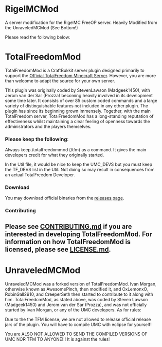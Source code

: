 # RigelMCMod #
A server modification for the RigelMC FreeOP server. Heavily Modified from the UnraveledMCMod (See Bottom!)


Please read the following below:
# TotalFreedomMod #

TotalFreedomMod is a CraftBukkit server plugin designed primarily to support the [Official TotalFreedom Minecraft Server](http://totalfreedom.me/). However, you are more than welcome to adapt the source for your own server.

This plugin was originally coded by StevenLawson (Madgeek1450), with Jerom van der Sar (Prozza) becoming heavily involved in its development some time later. It consists of over 85 custom coded commands and a large variety of distinguishable features not included in any other plugin. The plugin has since its beginning grown immensely. Together, with the main TotalFreedom server, TotalFreedomMod has a long-standing reputation of effectiveness whilst maintaining a clear feeling of openness towards the administrators and the players themselves.

### Please keep the following: ##

Always keep /totalfreedommod (/tfm) as a command. It gives the main developers credit for what they originally started.

In the Util file, it would be nice to keep the UMC_DEVS but you must keep the TF_DEVS list in the Util. Not doing so may result in consequences from an actual TotalFreedom Developer.

### Download ###
You may download official binaries from the [releases page](https://github.com/TotalFreedom/TotalFreedomMod/releases).

### Contributing ###
Please see [CONTRIBUTING.md](CONTRIBUTING.md) if you are interested in developing TotalFreedomMod. For information on how TotalFreedomMod is licensed, please see [LICENSE.md](LICENSE.md).
------------------------------------------------------------------------------------------------------------------------------------------

# UnraveledMCMod #
UnraveledMCMod was a forked version of TotalFreedomMod. Ivan Morgan, otherwise known as AwesomePinch, then modified it, and OxLemonxO,
RobinGall2910, and CreeperSeth then started to contribute to it along with him. TotalFreedomMod, as stated above, was coded by Steven Lawson (Madgeek1450)
and Jerom van der Sar (Prozza), and was not officially started by Ivan Morgan, or any of the UMC developers. As for rules:

Due to the the TFM license, we are not allowed to release official release jars of the plugin. You will have to compile UMC with eclipse
for yourself!

You are ALSO NOT ALLOWED TO SEND THE COMPILED VERSIONS OF UMC NOR TFM TO ANYONE!!! It is against the rules!
